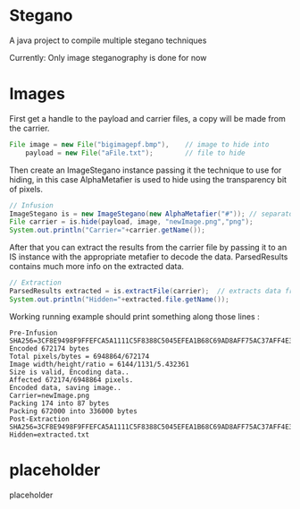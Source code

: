 # Stegano
A java project to compile multiple stegano techniques

Currently: Only image steganography is done for now

# Images 
First get a handle to the payload and carrier files, a copy will be made from the carrier.
```java
File image = new File("bigimagepf.bmp"),    // image to hide into
    payload = new File("aFile.txt");        // file to hide 
```
Then create an ImageStegano instance passing it the technique to use for hiding, in this case AlphaMetafier is used to hide using the transparency bit of pixels.
```java
// Infusion
ImageStegano is = new ImageStegano(new AlphaMetafier("#"));	// separator-> metadata + payload 
File carrier = is.hide(payload, image, "newImage.png","png"); 
System.out.println("Carrier="+carrier.getName());			
```
After that you can extract the results from the carrier file by passing it to an IS instance with the appropriate metafier to decode the data. ParsedResults contains much more info on the extracted data.
```java
// Extraction
ParsedResults extracted = is.extractFile(carrier);  // extracts data from carrier file
System.out.println("Hidden="+extracted.file.getName()); 
 ```
Working running example should print something along those lines :
```
Pre-Infusion SHA256=3CF8E9498F9FFEFCA5A1111C5F8388C5045EFEA1B68C69AD8AFF75AC37AFF4E3
Encoded 672174 bytes
Total pixels/bytes = 6948864/672174
Image width/height/ratio = 6144/1131/5.432361
Size is valid, Encoding data..
Affected 672174/6948864 pixels.
Encoded data, saving image..
Carrier=newImage.png
Packing 174 into 87 bytes
Packing 672000 into 336000 bytes
Post-Extraction SHA256=3CF8E9498F9FFEFCA5A1111C5F8388C5045EFEA1B68C69AD8AFF75AC37AFF4E3
Hidden=extracted.txt
```
 

# placeholder

placeholder
